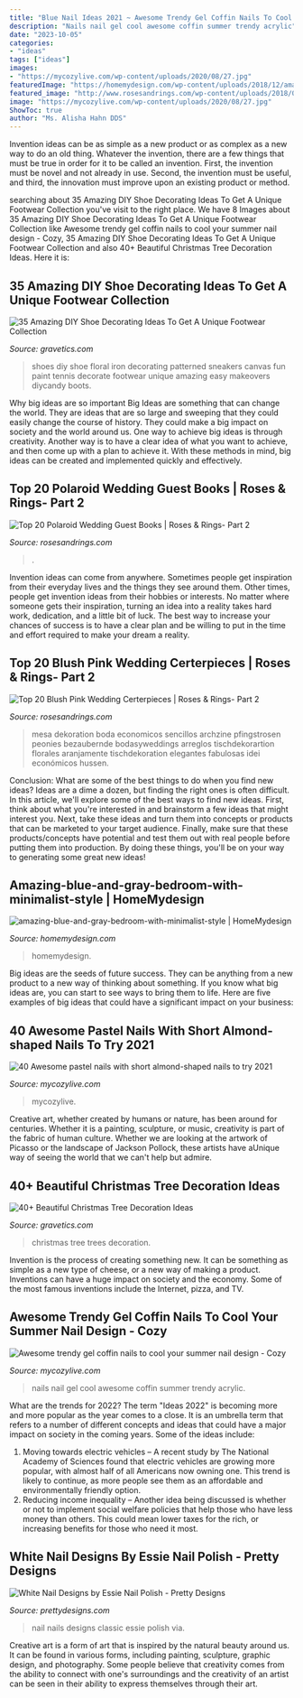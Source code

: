 ```yaml
---
title: "Blue Nail Ideas 2021 ~ Awesome Trendy Gel Coffin Nails To Cool Your Summer Nail Design"
description: "Nails nail gel cool awesome coffin summer trendy acrylic"
date: "2023-10-05"
categories:
- "ideas"
tags: ["ideas"]
images:
- "https://mycozylive.com/wp-content/uploads/2020/08/27.jpg"
featuredImage: "https://homemydesign.com/wp-content/uploads/2018/12/amazing-blue-and-gray-bedroom-with-minimalist-style.jpg"
featured_image: "http://www.rosesandrings.com/wp-content/uploads/2018/06/Simple-short-pinky-peach-roses-in-a-glass-container-filled-with-water-wedding-centerpiece.jpg"
image: "https://mycozylive.com/wp-content/uploads/2020/08/27.jpg"
ShowToc: true
author: "Ms. Alisha Hahn DDS"
---
```



Invention ideas can be as simple as a new product or as complex as a new way to do an old thing. Whatever the invention, there are a few things that must be true in order for it to be called an invention. First, the invention must be novel and not already in use. Second, the invention must be useful, and third, the innovation must improve upon an existing product or method.

	

		
searching about 35 Amazing DIY Shoe Decorating Ideas To Get A Unique Footwear Collection you've visit to the right place. We have 8 Images about 35 Amazing DIY Shoe Decorating Ideas To Get A Unique Footwear Collection like Awesome trendy gel coffin nails to cool your summer nail design - Cozy, 35 Amazing DIY Shoe Decorating Ideas To Get A Unique Footwear Collection and also 40+ Beautiful Christmas Tree Decoration Ideas. Here it is:
		
    
## 35 Amazing DIY Shoe Decorating Ideas To Get A Unique Footwear Collection

<img loading=lazy src="https://www.gravetics.com/wp-content/uploads/2017/08/DIY-Shoe-Decorating-Ideas.jpg" onerror="this.onerror=null;this.src='https://tse4.mm.bing.net/th?id=OIP.dwx1I5VBjO4UXbmXlRqLQgHaLH&amp;pid=15.1';" alt="35 Amazing DIY Shoe Decorating Ideas To Get A Unique Footwear Collection">

_Source: gravetics.com_

>shoes diy shoe floral iron decorating patterned sneakers canvas fun paint tennis decorate footwear unique amazing easy makeovers diycandy boots. 

	

Why big ideas are so important
Big Ideas are something that can change the world. They are ideas that are so large and sweeping that they could easily change the course of history. They could make a big impact on society and the world around us. One way to achieve big ideas is through creativity. Another way is to have a clear idea of what you want to achieve, and then come up with a plan to achieve it. With these methods in mind, big ideas can be created and implemented quickly and effectively.

    
## Top 20 Polaroid Wedding Guest Books | Roses &amp; Rings- Part 2

<img loading=lazy src="http://www.rosesandrings.com/wp-content/uploads/2018/01/Polaroid-guest-book-idea.jpg" onerror="this.onerror=null;this.src='https://tse4.mm.bing.net/th?id=OIP.V5SXbBuTLU1LJ4FStd7KAAHaLI&amp;pid=15.1';" alt="Top 20 Polaroid Wedding Guest Books | Roses &amp; Rings- Part 2">

_Source: rosesandrings.com_

>. 

	

Invention ideas can come from anywhere. Sometimes people get inspiration from their everyday lives and the things they see around them. Other times, people get invention ideas from their hobbies or interests. No matter where someone gets their inspiration, turning an idea into a reality takes hard work, dedication, and a little bit of luck. The best way to increase your chances of success is to have a clear plan and be willing to put in the time and effort required to make your dream a reality.

    
## Top 20 Blush Pink Wedding Certerpieces | Roses &amp; Rings- Part 2

<img loading=lazy src="http://www.rosesandrings.com/wp-content/uploads/2018/06/Simple-short-pinky-peach-roses-in-a-glass-container-filled-with-water-wedding-centerpiece.jpg" onerror="this.onerror=null;this.src='https://tse3.mm.bing.net/th?id=OIP.KC-eNJIZAk_xLxi7CC5xcwHaLH&amp;pid=15.1';" alt="Top 20 Blush Pink Wedding Certerpieces | Roses &amp; Rings- Part 2">

_Source: rosesandrings.com_

>mesa dekoration boda economicos sencillos archzine pfingstrosen peonies bezaubernde bodasyweddings arreglos tischdekorartion florales aranjamente tischdekoration elegantes fabulosas idei económicos hussen. 

	

Conclusion: What are some of the best things to do when you find new ideas?
Ideas are a dime a dozen, but finding the right ones is often difficult. In this article, we'll explore some of the best ways to find new ideas. First, think about what you're interested in and brainstorm a few ideas that might interest you. Next, take these ideas and turn them into concepts or products that can be marketed to your target audience. Finally, make sure that these products/concepts have potential and test them out with real people before putting them into production. By doing these things, you'll be on your way to generating some great new ideas!

    
## Amazing-blue-and-gray-bedroom-with-minimalist-style | HomeMydesign

<img loading=lazy src="https://homemydesign.com/wp-content/uploads/2018/12/amazing-blue-and-gray-bedroom-with-minimalist-style.jpg" onerror="this.onerror=null;this.src='https://tse4.mm.bing.net/th?id=OIP.8uDmBn-nc-04ovzVCxVoMQHaJ4&amp;pid=15.1';" alt="amazing-blue-and-gray-bedroom-with-minimalist-style | HomeMydesign">

_Source: homemydesign.com_

>homemydesign. 

	

Big ideas are the seeds of future success. They can be anything from a new product to a new way of thinking about something. If you know what big ideas are, you can start to see ways to bring them to life. Here are five examples of big ideas that could have a significant impact on your business:

    
## 40 Awesome Pastel Nails With Short Almond-shaped Nails To Try 2021

<img loading=lazy src="https://mycozylive.com/wp-content/uploads/2021/04/34-1.jpg" onerror="this.onerror=null;this.src='https://tse2.mm.bing.net/th?id=OIP.b6iiOIN5SlvDLL0lnA2FnwHaLH&amp;pid=15.1';" alt="40 Awesome pastel nails with short almond-shaped nails to try 2021">

_Source: mycozylive.com_

>mycozylive. 

	

Creative art, whether created by humans or nature, has been around for centuries. Whether it is a painting, sculpture, or music, creativity is part of the fabric of human culture. Whether we are looking at the artwork of Picasso or the landscape of Jackson Pollock, these artists have aUnique way of seeing the world that we can't help but admire.

    
## 40+ Beautiful Christmas Tree Decoration Ideas

<img loading=lazy src="https://www.gravetics.com/wp-content/uploads/2017/10/Christmas-Trees.jpg" onerror="this.onerror=null;this.src='https://tse3.mm.bing.net/th?id=OIP.CbdyI9HIylc7DxZgs_ElkgHaJ1&amp;pid=15.1';" alt="40+ Beautiful Christmas Tree Decoration Ideas">

_Source: gravetics.com_

>christmas tree trees decoration. 

	

Invention is the process of creating something new. It can be something as simple as a new type of cheese, or a new way of making a product. Inventions can have a huge impact on society and the economy. Some of the most famous inventions include the Internet, pizza, and TV.

    
## Awesome Trendy Gel Coffin Nails To Cool Your Summer Nail Design - Cozy

<img loading=lazy src="https://mycozylive.com/wp-content/uploads/2020/08/27.jpg" onerror="this.onerror=null;this.src='https://tse1.mm.bing.net/th?id=OIP.TrUCFjiEamLXUeharEuGjQHaJ3&amp;pid=15.1';" alt="Awesome trendy gel coffin nails to cool your summer nail design - Cozy">

_Source: mycozylive.com_

>nails nail gel cool awesome coffin summer trendy acrylic. 

	

What are the trends for 2022?
The term "Ideas 2022" is becoming more and more popular as the year comes to a close. It is an umbrella term that refers to a number of different concepts and ideas that could have a major impact on society in the coming years. Some of the ideas include: 
1) Moving towards electric vehicles – A recent study by The National Academy of Sciences found that electric vehicles are growing more popular, with almost half of all Americans now owning one. This trend is likely to continue, as more people see them as an affordable and environmentally friendly option. 
2) Reducing income inequality – Another idea being discussed is whether or not to implement social welfare policies that help those who have less money than others. This could mean lower taxes for the rich, or increasing benefits for those who need it most.

    
## White Nail Designs By Essie Nail Polish - Pretty Designs

<img loading=lazy src="https://www.prettydesigns.com/wp-content/uploads/2014/04/Classic-Nails.jpg" onerror="this.onerror=null;this.src='https://tse3.mm.bing.net/th?id=OIP.AZoi9y-F8uvGj_r3zRcFzgHaJ5&amp;pid=15.1';" alt="White Nail Designs by Essie Nail Polish - Pretty Designs">

_Source: prettydesigns.com_

>nail nails designs classic essie polish via. 

	

Creative art is a form of art that is inspired by the natural beauty around us. It can be found in various forms, including painting, sculpture, graphic design, and photography. Some people believe that creativity comes from the ability to connect with one's surroundings and the creativity of an artist can be seen in their ability to express themselves through their art.

